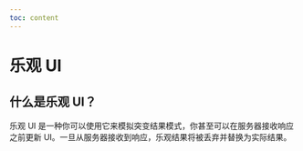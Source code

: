 ```yaml
---
toc: content
---
```


# 乐观 UI

## 什么是乐观 UI？

乐观 UI 是一种你可以使用它来模拟突变结果模式，你甚至可以在服务器接收响应之前更新 UI。一旦从服务器接收到响应，乐观结果将被丢弃并替换为实际结果。

##
